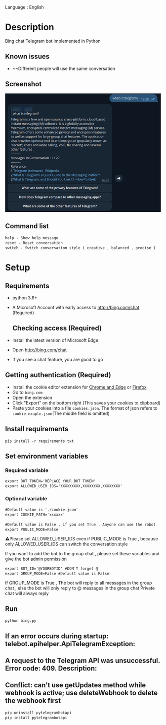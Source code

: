 Language : English 
# Description

Bing chat Telegram bot implemented in Python

## Known issues

- ~~Different people will use the same conversation

## Screenshot

![](assets/screenshot.png)

## Command list

```
help - Show help message
reset - Reset conversation
switch - Switch conversation style ( creative , balanced , precise )
```

# Setup

## Requirements

- python 3.8+
- A Microsoft Account with early access to http://bing.com/chat (Required)

  ## Checking access (Required)

- Install the latest version of Microsoft Edge
- Open http://bing.com/chat
- If you see a chat feature, you are good to go

 ## Getting authentication (Required)

- Install the cookie editor extension for [Chrome and Edge](https://chrome.google.com/webstore/detail/cookie-editor/hlkenndednhfkekhgcdicdfddnkalmdm) or [Firefox](https://addons.mozilla.org/en-US/firefox/addon/cookie-editor/)
- Go to `bing.com`
- Open the extension
- Click "Export" on the bottom right (This saves your cookies to clipboard)
- Paste your cookies into a file `cookies.json`. The format of json refers to `cookie.exaple.json`(The middle field is omitted)

## Install requirements

```shell
pip install -r requirements.txt
```

## Set environment variables

### Required variable

```shell
export BOT_TOKEN='REPLACE YOUR BOT TOKEN'
export ALLOWED_USER_IDS='XXXXXXXXX,XXXXXXXX,XXXXXXXX'
```

### Optional variable

```shell
#Default value is './cookie.json'
export COOKIE_PATH='xxxxxx' 

#Default value is False , if you set True , Anyone can use the robot
export PUBLIC_MODE=False
```

:warning:Please set ALLOWED_USER_IDS even if PUBLIC_MODE is True , because only ALLOWED_USER_IDS can switch the conversation style 

If you want to add the bot to the group chat , please set these variables and  give the bot admin permission

```shell
export BOT_ID='@YOURBOTID' #DON'T forget @
export GROUP_MODE=False #Default value is False
```
If GROUP_MODE is True , The bot will reply to all messages in the group chat , else  the bot will only reply to @ messages in the group chat
Private chat will always reply

## Run

```shell
python bing.py 
```

## If an error occurs during startup: telebot.apihelper.ApiTelegramException: 
## A request to the Telegram API was unsuccessful. Error code: 409. Description: 
## Conflict: can't use getUpdates method while webhook is active; use deleteWebhook to delete the webhook first
```shell
pip uninstall pytelegrambotapi
pip install pytelegrambotapi



